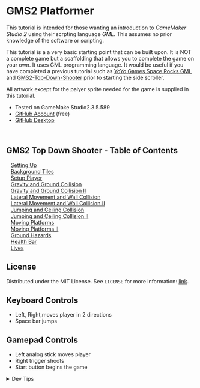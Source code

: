 # GMS2 Platformer


<!-- OVERVIEW -->
This tutorial is intended for those wanting an introduction to <i>GameMaker Studio 2</i> using their scrpting language <i>GML</i>. This assumes no prior knowledge of the software or scripting. 

This tutorial is a a very basic starting point that can be built upon.  It is NOT a complete game but a scaffolding that allows you to complete the game on your own.  It uses GML programming language.  It would be useful if you have completed a previous tutorial such as [YoYo Games Space Rocks GML](https://marketplace.yoyogames.com/assets/7423/space-rocks-gml) and [GMS2-Top-Down-Shooter](https://github.com/maubanel/GMS2-Top-Down-Shooter) prior to starting the side scroller.

All artwork except for the palyer sprite needed for the game is supplied in this tutorial.  

* Tested on GameMake Studio2.3.5.589
* [GitHub Account](https://github.com) (free)
* [GitHub Desktop](https://desktop.github.com)

<br>


<!-- TOC -->
## GMS2 Top Down Shooter - Table of Contents

<kbd></kbd> &nbsp;&nbsp; [Setting Up](setting-up/README.md#user-content-setting-up) <br>
<kbd></kbd> &nbsp;&nbsp; [Background Tiles](background-tiles/README.md#user-content-background-tiles) <br>
<kbd></kbd> &nbsp;&nbsp; [Setup Player](setup-player/README.md#user-content-setup-player) <br>
<kbd></kbd> &nbsp;&nbsp; [Gravity and Ground Collision](gravity-collision/README.md#user-content-gravity-and-ground-collision) <br>
<kbd></kbd> &nbsp;&nbsp; [Gravity and Ground Collision II](gravity-collision-ii/README.md#user-content-gravity-and-ground-collision-ii)<br>
<kbd></kbd> &nbsp;&nbsp; [Lateral Movement and Wall Collision](lateral-collision/README.md#user-content-lateral-movement-and-wall-collision)<br>
<kbd></kbd> &nbsp;&nbsp; [Lateral Movement and Wall Collision II](lateral-collision-ii/README.md#user-content-lateral-movement-and-wall-collision-ii)<br>
<kbd></kbd> &nbsp;&nbsp; [Jumping and Ceiling Collision](jumping-ceiling/README.md#user-content-jumping-and-ceiling-collision)<br>
<kbd></kbd> &nbsp;&nbsp; [Jumping and Ceiling Collision II](jumping-ceiling-ii/README.md#user-content-jumping-and-ceiling-collision-ii)<br>
<kbd></kbd> &nbsp;&nbsp; [Moving Platforms](moving-platforms/README.md#user-content-moving-platforms)<br>
<kbd></kbd> &nbsp;&nbsp; [Moving Platforms II](moving-platforms-ii/README.md#user-content-moving-platforms-ii)<br>
<kbd></kbd> &nbsp;&nbsp; [Ground Hazards](ground-hazards/README.md#user-content-ground-hazards)<br>
<kbd></kbd> &nbsp;&nbsp; [Health Bar](health-bar/README.md#user-content-health-bar)<br>
<kbd></kbd> &nbsp;&nbsp; [Lives](health-bar/README.md#user-content-health-bar)<br>

<!-- LICENSE -->
## License
Distributed under the MIT License. See `LICENSE` for more information: [link](LICENSE).

## Keyboard Controls
* Left, Right,moves player in 2 directions
* Space bar jumps

## Gamepad Controls
* Left analog stick moves player
* Right trigger shoots
* Start button begins the game

</details>
<details><summary>Dev Tips</summary>
make git m="add commit message"
</details>